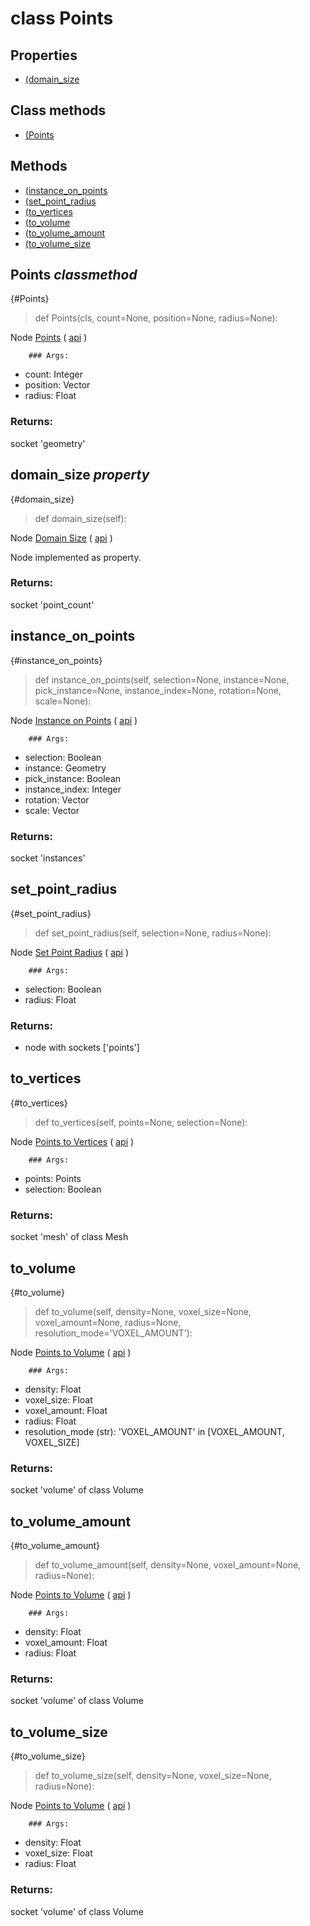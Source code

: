 # class Points

## Properties

- [(domain_size](domain_size-property)

## Class methods

- [(Points](Points-classmethod)


## Methods

- [(instance_on_points](instance_on_points)
- [(set_point_radius](set_point_radius)
- [(to_vertices](to_vertices)
- [(to_volume](to_volume)
- [(to_volume_amount](to_volume_amount)
- [(to_volume_size](to_volume_size)

## Points *classmethod*

{#Points}

> def Points(cls, count=None, position=None, radius=None):

Node [Points](https://docs.blender.org/manual/en/latest/modeling/geometry_nodes/point/points.html) ( [api](https://docs.blender.org/api/current/bpy.types.GeometryNodePoints.html) )

        ### Args:
- count: Integer
- position: Vector
- radius: Float

### Returns:

  socket 'geometry'

## domain_size *property*

{#domain_size}

> def domain_size(self):

Node [Domain Size](https://docs.blender.org/manual/en/latest/modeling/geometry_nodes/attribute/domain_size.html) ( [api](https://docs.blender.org/api/current/bpy.types.GeometryNodeAttributeDomainSize.html) )

Node implemented as property.

### Returns:

  socket 'point_count'

## instance_on_points

{#instance_on_points}

> def instance_on_points(self, selection=None, instance=None, pick_instance=None, instance_index=None, rotation=None, scale=None):

Node [Instance on Points](https://docs.blender.org/manual/en/latest/modeling/geometry_nodes/instances/instance_on_points.html) ( [api](https://docs.blender.org/api/current/bpy.types.GeometryNodeInstanceOnPoints.html) )

        ### Args:
- selection: Boolean
- instance: Geometry
- pick_instance: Boolean
- instance_index: Integer
- rotation: Vector
- scale: Vector

### Returns:

  socket 'instances'

## set_point_radius

{#set_point_radius}

> def set_point_radius(self, selection=None, radius=None):

Node [Set Point Radius](https://docs.blender.org/manual/en/latest/modeling/geometry_nodes/point/set_point_radius.html) ( [api](https://docs.blender.org/api/current/bpy.types.GeometryNodeSetPointRadius.html) )

        ### Args:
- selection: Boolean
- radius: Float

### Returns:

- node with sockets ['points']

## to_vertices

{#to_vertices}

> def to_vertices(self, points=None, selection=None):

Node [Points to Vertices](https://docs.blender.org/manual/en/latest/modeling/geometry_nodes/point/points_to_vertices.html) ( [api](https://docs.blender.org/api/current/bpy.types.GeometryNodePointsToVertices.html) )

        ### Args:
- points: Points
- selection: Boolean

### Returns:

  socket 'mesh' of class Mesh

## to_volume

{#to_volume}

> def to_volume(self, density=None, voxel_size=None, voxel_amount=None, radius=None, resolution_mode='VOXEL_AMOUNT'):

Node [Points to Volume](https://docs.blender.org/manual/en/latest/modeling/geometry_nodes/point/points_to_volume.html) ( [api](https://docs.blender.org/api/current/bpy.types.GeometryNodePointsToVolume.html) )

        ### Args:
- density: Float
- voxel_size: Float
- voxel_amount: Float
- radius: Float
- resolution_mode (str): 'VOXEL_AMOUNT' in [VOXEL_AMOUNT, VOXEL_SIZE]

### Returns:

  socket 'volume' of class Volume

## to_volume_amount

{#to_volume_amount}

> def to_volume_amount(self, density=None, voxel_amount=None, radius=None):

Node [Points to Volume](https://docs.blender.org/manual/en/latest/modeling/geometry_nodes/point/points_to_volume.html) ( [api](https://docs.blender.org/api/current/bpy.types.GeometryNodePointsToVolume.html) )

        ### Args:
- density: Float
- voxel_amount: Float
- radius: Float

### Returns:

  socket 'volume' of class Volume

## to_volume_size

{#to_volume_size}

> def to_volume_size(self, density=None, voxel_size=None, radius=None):

Node [Points to Volume](https://docs.blender.org/manual/en/latest/modeling/geometry_nodes/point/points_to_volume.html) ( [api](https://docs.blender.org/api/current/bpy.types.GeometryNodePointsToVolume.html) )

        ### Args:
- density: Float
- voxel_size: Float
- radius: Float

### Returns:

  socket 'volume' of class Volume

